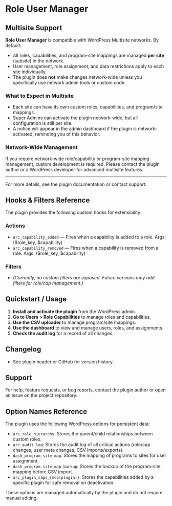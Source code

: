 # Role User Manager

## Multisite Support

**Role User Manager** is compatible with WordPress Multisite networks. By default:

- All roles, capabilities, and program-site mappings are managed **per site** (subsite) in the network.
- User management, role assignment, and data restrictions apply to each site individually.
- The plugin does **not** make changes network-wide unless you specifically use network admin tools or custom code.

### What to Expect in Multisite
- Each site can have its own custom roles, capabilities, and program/site mappings.
- Super Admins can activate the plugin network-wide, but all configuration is still per site.
- A notice will appear in the admin dashboard if the plugin is network-activated, reminding you of this behavior.

### Network-Wide Management
If you require network-wide role/capability or program-site mapping management, custom development is required. Please contact the plugin author or a WordPress developer for advanced multisite features.

---

For more details, see the plugin documentation or contact support. 

## Hooks & Filters Reference

The plugin provides the following custom hooks for extensibility:

### Actions
- `arc_capability_added` — Fires when a capability is added to a role. Args: ($role_key, $capability)
- `arc_capability_removed` — Fires when a capability is removed from a role. Args: ($role_key, $capability)

### Filters
- *(Currently, no custom filters are exposed. Future versions may add filters for role/cap management.)*

## Quickstart / Usage
1. **Install and activate the plugin** from the WordPress admin.
2. **Go to Users > Role Capabilities** to manage roles and capabilities.
3. **Use the CSV uploader** to manage program/site mappings.
4. **Use the dashboard** to view and manage users, roles, and assignments.
5. **Check the audit log** for a record of all changes.

## Changelog
- See plugin header or GitHub for version history.

## Support
For help, feature requests, or bug reports, contact the plugin author or open an issue on the project repository. 

## Option Names Reference

The plugin uses the following WordPress options for persistent data:

- `arc_role_hierarchy`: Stores the parent/child relationships between custom roles.
- `arc_audit_log`: Stores the audit log of all critical actions (role/cap changes, user meta changes, CSV imports/exports).
- `dash_program_site_map`: Stores the mapping of programs to sites for user assignment.
- `dash_program_site_map_backup`: Stores the backup of the program-site mapping before CSV import.
- `arc_plugin_caps_{md5(plugin)}`: Stores the capabilities added by a specific plugin for safe removal on deactivation.

These options are managed automatically by the plugin and do not require manual editing. 